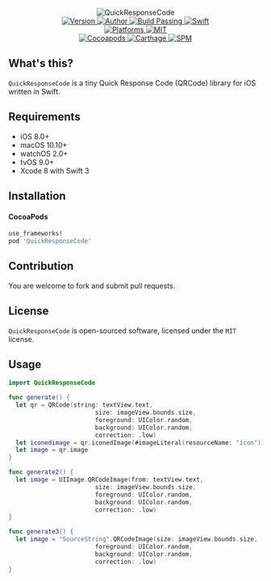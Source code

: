 
<p align="center">
  <img src="https://ooo.0o0.ooo/2017/08/02/5981c39c426e3.png" alt="QuickResponseCode">
  <br/><a href="https://cocoapods.org/pods/QuickResponseCode">
  <img alt="Version" src="https://img.shields.io/badge/version-1.0.4-brightgreen.svg">
  <img alt="Author" src="https://img.shields.io/badge/author-Meniny-blue.svg">
  <img alt="Build Passing" src="https://img.shields.io/badge/build-passing-brightgreen.svg">
  <img alt="Swift" src="https://img.shields.io/badge/swift-3.0%2B-orange.svg">
  <br/>
  <img alt="Platforms" src="https://img.shields.io/badge/platform-macOS%20%7C%20iOS%20%7C%20watchOS%20%7C%20tvOS-lightgrey.svg">
  <img alt="MIT" src="https://img.shields.io/badge/license-MIT-blue.svg">
  <br/>
  <img alt="Cocoapods" src="https://img.shields.io/badge/cocoapods-compatible-brightgreen.svg">
  <img alt="Carthage" src="https://img.shields.io/badge/carthage-working%20on-red.svg">
  <img alt="SPM" src="https://img.shields.io/badge/swift%20package%20manager-working%20on-red.svg">
  </a>
</p>

## What's this?

`QuickResponseCode` is a tiny Quick Response Code (QRCode) library for iOS written in Swift.

## Requirements

* iOS 8.0+
* macOS 10.10+
* watchOS 2.0+
* tvOS 9.0+
* Xcode 8 with Swift 3

## Installation

#### CocoaPods

```ruby
use_frameworks!
pod 'QuickResponseCode'
```

## Contribution

You are welcome to fork and submit pull requests.

## License

`QuickResponseCode` is open-sourced software, licensed under the `MIT` license.

## Usage

```swift
import QuickResponseCode

func generate() {
  let qr = QRCode(string: textView.text,
                        size: imageView.bounds.size,
                        foreground: UIColor.random,
                        background: UIColor.random,
                        correction: .low)
  let iconedimage = qr.iconedImage(#imageLiteral(resourceName: "icon"))
  let image = qr.image
}

func generate2() {
  let image = UIImage.QRCodeImage(from: textView.text,
                        size: imageView.bounds.size,
                        foreground: UIColor.random,
                        background: UIColor.random,
                        correction: .low)
}

func generate3() {
  let image = "SourceString".QRCodeImage(size: imageView.bounds.size,
                        foreground: UIColor.random,
                        background: UIColor.random,
                        correction: .low)
}
```
